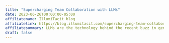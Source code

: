 ```yaml
---
title: "Supercharging Team Collaboration with LLMs"
date: 2023-06-26T00:00:00-05:00
affiliatename: IllumiTacit blog
affiliatelink: https://blog.illumitacit.com/supercharging-team-collaboration-with-llms-b6228d521946
affiliatesummary: LLMs are the technology behind the recent buzz in generative AI models that can generate human-like writing. ChatGPT is the chat optimized app provided by OpenAI where you can interact with an LLM in a chat-like UI. Using ChatGPT, you can have conversations with an AI Assistant to accomplish...
draft: false
---
```

